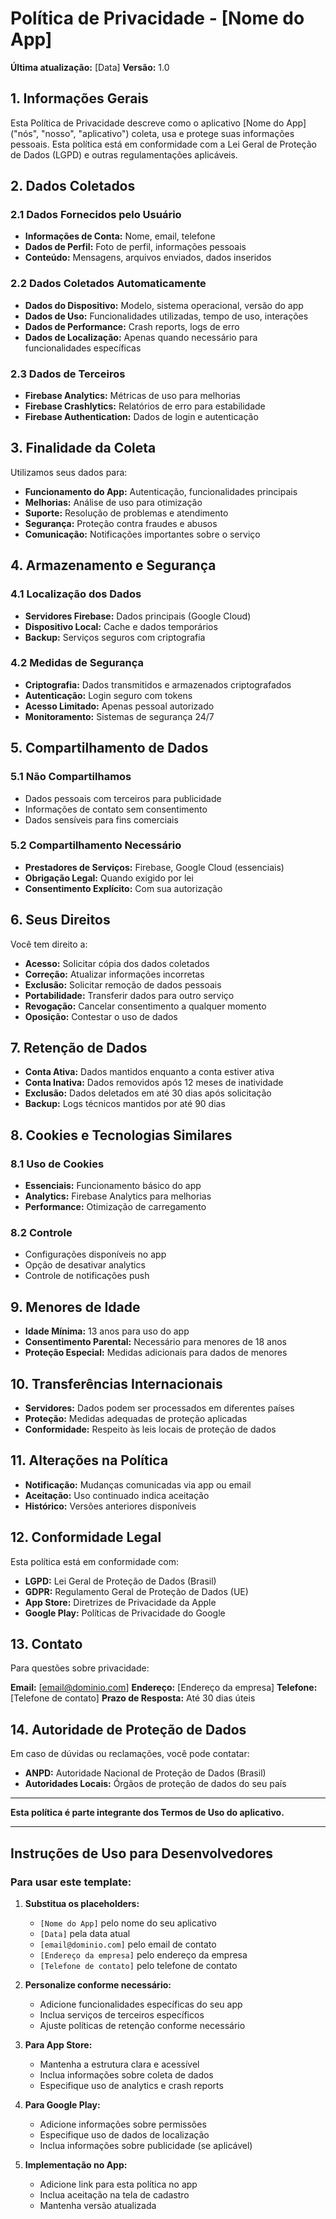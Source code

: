 # Política de Privacidade - [Nome do App]

**Última atualização:** [Data]
**Versão:** 1.0

## 1. Informações Gerais

Esta Política de Privacidade descreve como o aplicativo [Nome do App] ("nós", "nosso", "aplicativo") coleta, usa e protege suas informações pessoais. Esta política está em conformidade com a Lei Geral de Proteção de Dados (LGPD) e outras regulamentações aplicáveis.

## 2. Dados Coletados

### 2.1 Dados Fornecidos pelo Usuário
- **Informações de Conta:** Nome, email, telefone
- **Dados de Perfil:** Foto de perfil, informações pessoais
- **Conteúdo:** Mensagens, arquivos enviados, dados inseridos

### 2.2 Dados Coletados Automaticamente
- **Dados do Dispositivo:** Modelo, sistema operacional, versão do app
- **Dados de Uso:** Funcionalidades utilizadas, tempo de uso, interações
- **Dados de Performance:** Crash reports, logs de erro
- **Dados de Localização:** Apenas quando necessário para funcionalidades específicas

### 2.3 Dados de Terceiros
- **Firebase Analytics:** Métricas de uso para melhorias
- **Firebase Crashlytics:** Relatórios de erro para estabilidade
- **Firebase Authentication:** Dados de login e autenticação

## 3. Finalidade da Coleta

Utilizamos seus dados para:
- **Funcionamento do App:** Autenticação, funcionalidades principais
- **Melhorias:** Análise de uso para otimização
- **Suporte:** Resolução de problemas e atendimento
- **Segurança:** Proteção contra fraudes e abusos
- **Comunicação:** Notificações importantes sobre o serviço

## 4. Armazenamento e Segurança

### 4.1 Localização dos Dados
- **Servidores Firebase:** Dados principais (Google Cloud)
- **Dispositivo Local:** Cache e dados temporários
- **Backup:** Serviços seguros com criptografia

### 4.2 Medidas de Segurança
- **Criptografia:** Dados transmitidos e armazenados criptografados
- **Autenticação:** Login seguro com tokens
- **Acesso Limitado:** Apenas pessoal autorizado
- **Monitoramento:** Sistemas de segurança 24/7

## 5. Compartilhamento de Dados

### 5.1 Não Compartilhamos
- Dados pessoais com terceiros para publicidade
- Informações de contato sem consentimento
- Dados sensíveis para fins comerciais

### 5.2 Compartilhamento Necessário
- **Prestadores de Serviços:** Firebase, Google Cloud (essenciais)
- **Obrigação Legal:** Quando exigido por lei
- **Consentimento Explícito:** Com sua autorização

## 6. Seus Direitos

Você tem direito a:
- **Acesso:** Solicitar cópia dos dados coletados
- **Correção:** Atualizar informações incorretas
- **Exclusão:** Solicitar remoção de dados pessoais
- **Portabilidade:** Transferir dados para outro serviço
- **Revogação:** Cancelar consentimento a qualquer momento
- **Oposição:** Contestar o uso de dados

## 7. Retenção de Dados

- **Conta Ativa:** Dados mantidos enquanto a conta estiver ativa
- **Conta Inativa:** Dados removidos após 12 meses de inatividade
- **Exclusão:** Dados deletados em até 30 dias após solicitação
- **Backup:** Logs técnicos mantidos por até 90 dias

## 8. Cookies e Tecnologias Similares

### 8.1 Uso de Cookies
- **Essenciais:** Funcionamento básico do app
- **Analytics:** Firebase Analytics para melhorias
- **Performance:** Otimização de carregamento

### 8.2 Controle
- Configurações disponíveis no app
- Opção de desativar analytics
- Controle de notificações push

## 9. Menores de Idade

- **Idade Mínima:** 13 anos para uso do app
- **Consentimento Parental:** Necessário para menores de 18 anos
- **Proteção Especial:** Medidas adicionais para dados de menores

## 10. Transferências Internacionais

- **Servidores:** Dados podem ser processados em diferentes países
- **Proteção:** Medidas adequadas de proteção aplicadas
- **Conformidade:** Respeito às leis locais de proteção de dados

## 11. Alterações na Política

- **Notificação:** Mudanças comunicadas via app ou email
- **Aceitação:** Uso continuado indica aceitação
- **Histórico:** Versões anteriores disponíveis

## 12. Conformidade Legal

Esta política está em conformidade com:
- **LGPD:** Lei Geral de Proteção de Dados (Brasil)
- **GDPR:** Regulamento Geral de Proteção de Dados (UE)
- **App Store:** Diretrizes de Privacidade da Apple
- **Google Play:** Políticas de Privacidade do Google

## 13. Contato

Para questões sobre privacidade:

**Email:** [email@dominio.com]
**Endereço:** [Endereço da empresa]
**Telefone:** [Telefone de contato]
**Prazo de Resposta:** Até 30 dias úteis

## 14. Autoridade de Proteção de Dados

Em caso de dúvidas ou reclamações, você pode contatar:
- **ANPD:** Autoridade Nacional de Proteção de Dados (Brasil)
- **Autoridades Locais:** Órgãos de proteção de dados do seu país

---

**Esta política é parte integrante dos Termos de Uso do aplicativo.**

---

## Instruções de Uso para Desenvolvedores

### Para usar este template:

1. **Substitua os placeholders:**
   - `[Nome do App]` pelo nome do seu aplicativo
   - `[Data]` pela data atual
   - `[email@dominio.com]` pelo email de contato
   - `[Endereço da empresa]` pelo endereço da empresa
   - `[Telefone de contato]` pelo telefone de contato

2. **Personalize conforme necessário:**
   - Adicione funcionalidades específicas do seu app
   - Inclua serviços de terceiros específicos
   - Ajuste políticas de retenção conforme necessário

3. **Para App Store:**
   - Mantenha a estrutura clara e acessível
   - Inclua informações sobre coleta de dados
   - Especifique uso de analytics e crash reports

4. **Para Google Play:**
   - Adicione informações sobre permissões
   - Especifique uso de dados de localização
   - Inclua informações sobre publicidade (se aplicável)

5. **Implementação no App:**
   - Adicione link para esta política no app
   - Inclua aceitação na tela de cadastro
   - Mantenha versão atualizada 